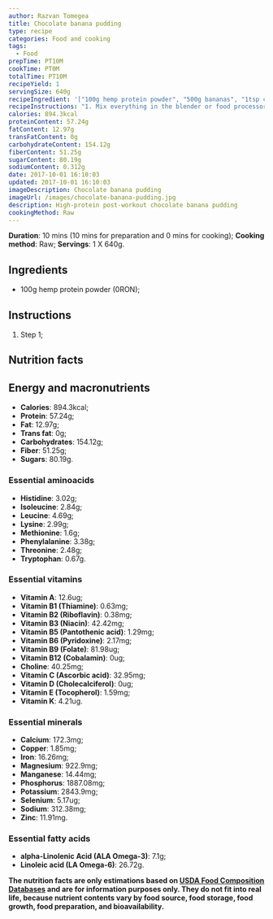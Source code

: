 ```yaml
---
author: Razvan Tomegea
title: Chocolate banana pudding
type: recipe
categories: Food and cooking
tags:
  - Food
prepTime: PT10M
cookTime: PT0M
totalTime: PT10M
recipeYield: 1
servingSize: 640g
recipeIngredient: '["100g hemp protein powder", "500g bananas", "1tsp cinnamon", "2tbsp carob powder"]'
recipeInstructions: "1. Mix everything in the blender or food processor"
calories: 894.3kcal
proteinContent: 57.24g
fatContent: 12.97g
transFatContent: 0g
carbohydrateContent: 154.12g
fiberContent: 51.25g
sugarContent: 80.19g
sodiumContent: 0.312g
date: 2017-10-01 16:10:03
updated: 2017-10-01 16:10:03
imageDescription: Chocolate banana pudding
imageUrl: /images/chocolate-banana-pudding.jpg
description: High-protein post-workout chocolate banana pudding
cookingMethod: Raw
---
```

**Duration**: 10 mins (10 mins for preparation and 0 mins for cooking);
**Cooking method**: Raw;
**Servings**: 1 X 640g.

## Ingredients
- 100g hemp protein powder (0RON);
<!-- more -->

## Instructions
1. Step 1;

## Nutrition facts
## Energy and macronutrients
- **Calories**: 894.3kcal;
- **Protein**: 57.24g;
- **Fat**: 12.97g;
- **Trans fat**: 0g;
- **Carbohydrates**: 154.12g;
- **Fiber**: 51.25g;
- **Sugars**: 80.19g.

### Essential aminoacids
- **Histidine**: 3.02g;
- **Isoleucine**: 2.84g;
- **Leucine**: 4.69g;
- **Lysine**: 2.99g;
- **Methionine**: 1.6g;
- **Phenylalanine**: 3.38g;
- **Threonine**: 2.48g;
- **Tryptophan**: 0.67g.

### Essential vitamins
- **Vitamin A**: 12.6ug;
- **Vitamin B1 (Thiamine)**: 0.63mg;
- **Vitamin B2 (Riboflavin)**: 0.38mg;
- **Vitamin B3 (Niacin)**: 42.42mg;
- **Vitamin B5 (Pantothenic acid)**: 1.29mg;
- **Vitamin B6 (Pyridoxine)**: 2.17mg;
- **Vitamin B9 (Folate)**: 81.98ug;
- **Vitamin B12 (Cobalamin)**: 0ug;
- **Choline**: 40.25mg;
- **Vitamin C (Ascorbic acid)**: 32.95mg;
- **Vitamin D (Cholecalciferol)**: 0ug;
- **Vitamin E (Tocopherol)**: 1.59mg;
- **Vitamin K**: 4.21ug.

### Essential minerals
- **Calcium**: 172.3mg;
- **Copper**: 1.85mg;
- **Iron**: 16.26mg;
- **Magnesium**: 922.9mg;
- **Manganese**: 14.44mg;
- **Phosphorus**: 1887.08mg;
- **Potassium**: 2843.9mg;
- **Selenium**: 5.17ug;
- **Sodium**: 312.38mg;
- **Zinc**: 11.91mg.

### Essential fatty acids
- **alpha-Linolenic Acid (ALA Omega-3)**: 7.1g;
- **Linoleic acid (LA Omega-6)**: 26.72g.

**The nutrition facts are only estimations based on [USDA Food Composition Databases](https://ndb.nal.usda.gov/ndb/search/list) and are for information purposes only. They do not fit into real life, because nutrient contents vary by food source, food storage, food growth, food preparation, and bioavailability.**
